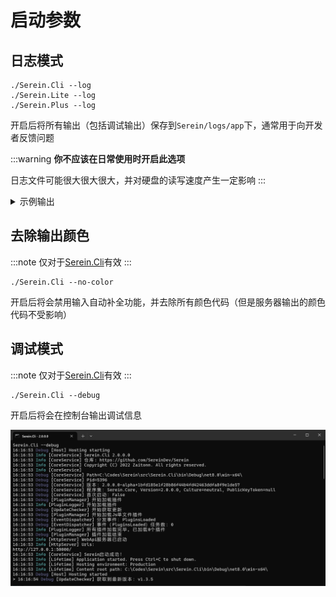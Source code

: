 # 启动参数

## 日志模式

```batch
./Serein.Cli --log
./Serein.Lite --log
./Serein.Plus --log
```

开启后将所有输出（包括调试输出）保存到`Serein/logs/app`下，通常用于向开发者反馈问题

:::warning
**你不应该在日常使用时开启此选项**

日志文件可能很大很大很大，并对硬盘的读写速度产生一定影响
:::

<details>

<summary>
示例输出
</summary>

```log
16:21:12.951615 [Microsoft.Extensions.Hosting.Internal.Host] [Debug/Starting] Hosting starting
16:21:12.990879 [Serein.Core.Services.CoreService] [Information/0] Serein.Lite 2.0.0.0
16:21:12.993196 [Serein.Core.Services.CoreService] [Information/0] 仓库: https://github.com/SereinDev/Serein
16:21:12.993217 [Serein.Core.Services.CoreService] [Information/0] Copyright (C) 2022 Zaitonn. All rights reserved.
16:21:12.993221 [Serein.Core.Services.CoreService] [Information/0] 
16:21:12.993267 [Serein.Core.Services.CoreService] [Debug/0] Path=C:\Codes\Serein\src\Serein.Lite\bin\Debug\net8.0-windows\win-x64\publish\
16:21:12.993288 [Serein.Core.Services.CoreService] [Debug/0] Pid=24456
16:21:12.993322 [Serein.Core.Services.CoreService] [Debug/0] 版本：2.0.0.0-alpha+c165706bf61db4c691d7f66fab2a526a3698fbc8
16:21:12.993347 [Serein.Core.Services.CoreService] [Debug/0] 程序集：Serein.Core, Version=2.0.0.0, Culture=neutral, PublicKeyToken=null
16:21:12.993461 [Serein.Core.Services.CoreService] [Debug/0] 首次启动：False
16:21:13.003900 [Serein.Core.Services.Network.UpdateChecker] [Debug/0] 开始获取更新
16:21:13.004381 [Serein.Core.Services.Plugins.PluginManager] [Debug/0] 插件加载结束
16:21:13.058166 [Serein.Core.Services.CoreService] [Information/0] Serein启动成功！
16:21:13.058725 [Microsoft.Hosting.Lifetime] [Information/0] Application started. Press Ctrl+C to shut down.
16:21:13.058854 [Microsoft.Hosting.Lifetime] [Information/0] Hosting environment: Production
16:21:13.058877 [Microsoft.Hosting.Lifetime] [Information/0] Content root path: C:\Codes\Serein\src\Serein.Lite\bin\Debug\net8.0-windows\win-x64\publish\
16:21:13.059136 [Microsoft.Extensions.Hosting.Internal.Host] [Debug/Started] Hosting started
16:21:14.218953 [Serein.Core.Services.Network.UpdateChecker] [Debug/0] 获取到最新版本：v1.3.5
16:21:14.219357 [Serein.Core.Services.Network.UpdateChecker] [Debug/0] 获取更新结束
```

</details>

## 去除输出颜色

:::note
仅对于[Serein.Cli](../rookie/choose#cli)有效
:::

```batch
./Serein.Cli --no-color
```

开启后将会禁用输入自动补全功能，并去除所有颜色代码（但是服务器输出的颜色代码不受影响）

## 调试模式

:::note
仅对于[Serein.Cli](../rookie/choose#cli)有效
:::

```batch
./Serein.Cli --debug
```

开启后将会在控制台输出调试信息

![调试模式](./debug_mode.png)

